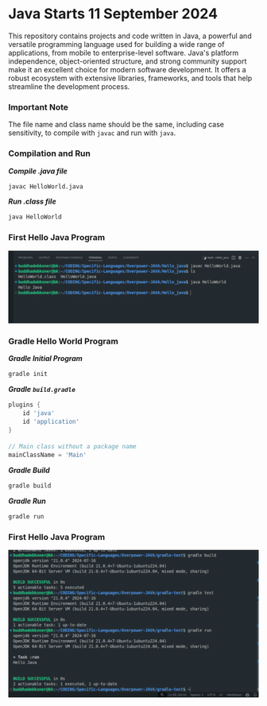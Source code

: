 # Java Starts 11 September 2024

This repository contains projects and code written in Java, a powerful and versatile programming language used for building a wide range of applications, from mobile to enterprise-level software. Java's platform independence, object-oriented structure, and strong community support make it an excellent choice for modern software development. It offers a robust ecosystem with extensive libraries, frameworks, and tools that help streamline the development process.

### Important Note
The file name and class name should be the same, including case sensitivity, to compile with `javac` and run with `java`. 

### Compilation and Run
***Compile .java file***
```bash
javac HelloWorld.java
```
***Run .class file***
```bash
java HelloWorld
```

### First Hello Java Program

![Java Screenshot](./assets/helloJava.png)

### Gradle Hello World Program

***Gradle Initial Program***
```bash
gradle init
```
***Gradle `build.gradle`***
```gradle
plugins {
    id 'java'
    id 'application'
}

// Main class without a package name
mainClassName = 'Main'
```
***Gradle Build***
```bash
gradle build
```
***Gradle Run***
```bash
gradle run
```

### First Hello Java Program

![Java Screenshot](./assets/gradle.png)